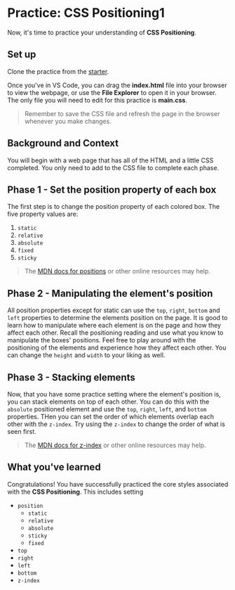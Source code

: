 # Practice: CSS Positioning1

Now, it's time to practice your understanding of **CSS Positioning**.

## Set up

Clone the practice from the [starter].

Once you've in VS Code, you can drag the __index.html__ file into your browser
to view the webpage, or use the **File Explorer** to open it in your browser.
The only file you will need to edit for this practice is __main.css__.

> Remember to save the CSS file and refresh the page in the browser whenever you
> make changes.

## Background and Context

You will begin with a web page that has all of the HTML and a little CSS
completed. You only need to add to the CSS file to complete each phase.

## Phase 1 - Set the position property of each box

The first step is to change the position property of each colored box. The five
property values are:

1. `static`
2. `relative`
3. `absolute`
4. `fixed`
5. `sticky`

> The [MDN docs for positions] or other online resources may help.

## Phase 2 - Manipulating the element's position

All position properties except for static can use the  `top`, `right`,
`bottom` and `left` properties to determine the elements position on the page.
It is good to learn how to manipulate where each element is on the page and how
they affect each other. Recall the positioning reading and use what you know to
manipulate the boxes' positions. Feel free to play around with the positioning
of the elements and experience how they affect each other. You can change the
`height` and `width` to your liking as well.

## Phase 3 - Stacking elements

Now, that you have some practice setting where the element's position is, you
can stack elements on top of each other. You can do this with the `absolute`
positioned element and use the `top`, `right`, `left`, and `bottom` properties.
THen you can set the order of which elements overlap each other with the
`z-index`. Try using the `z-index` to change the order of what is seen first.

> The [MDN docs for z-index] or other online resources may help.

## What you've learned

Congratulations! You have successfully practiced the core styles associated
with the **CSS Positioning**. This includes setting

* `position`
  * `static`
  * `relative`
  * `absolute`
  * `sticky`
  * `fixed`
* `top`
* `right`
* `left`
* `bottom`
* `z-index`

[starter]: https://github.com/appacademy/practice-for-week-07-css-positioning
[MDN docs for positions]: https://developer.mozilla.org/en-US/docs/Web/CSS/position
[MDN docs for z-index]: https://developer.mozilla.org/en-US/docs/Web/CSS/z-index
